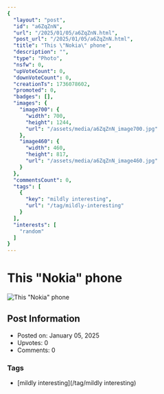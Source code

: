 ```yaml
---
{
  "layout": "post",
  "id": "a6ZqZnN",
  "url": "/2025/01/05/a6ZqZnN.html",
  "post_url": "/2025/01/05/a6ZqZnN.html",
  "title": "This \"Nokia\" phone",
  "description": "",
  "type": "Photo",
  "nsfw": 0,
  "upVoteCount": 0,
  "downVoteCount": 0,
  "creationTs": 1736078602,
  "promoted": 0,
  "badges": [],
  "images": {
    "image700": {
      "width": 700,
      "height": 1244,
      "url": "/assets/media/a6ZqZnN_image700.jpg"
    },
    "image460": {
      "width": 460,
      "height": 817,
      "url": "/assets/media/a6ZqZnN_image460.jpg"
    }
  },
  "commentsCount": 0,
  "tags": [
    {
      "key": "mildly interesting",
      "url": "/tag/mildly-interesting"
    }
  ],
  "interests": [
    "random"
  ]
}
---
```


# This "Nokia" phone

![This "Nokia" phone](/assets/media/a6ZqZnN_image700.jpg)

## Post Information

- Posted on: January 05, 2025
- Upvotes: 0
- Comments: 0

### Tags

- [mildly interesting](/tag/mildly interesting)
